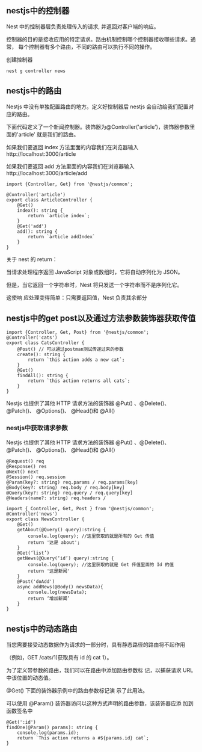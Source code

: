 ## nestjs中的控制器

Nest 中的控制器层负责处理传入的请求, 并返回对客户端的响应。

控制器的目的是接收应用的特定请求。路由机制控制哪个控制器接收哪些请求。通常， 每个控制器有多个路由，不同的路由可以执行不同的操作。



创建控制器

```
nest g controller news
```



## nestjs中的路由

Nestjs 中没有单独配置路由的地方。定义好控制器后 nestjs 会自动给我们配置对应的路由。 

下面代码定义了一个新闻控制器。装饰器为@Controller('article')，装饰器参数里面的'article' 就是我们的路由。 

如果我们要返回 index 方法里面的内容我们在浏览器输入 http://localhost:3000/article

如果我们要返回 add 方法里面的内容我们在浏览器输入 http://localhost:3000/article/add

```TS
import {Controller, Get} from '@nestjs/common';

@Controller('article')
export class ArticleController {
    @Get()
    index(): string {
        return `article index`;
    }
    @Get('add')
    add(): string {
        return `article addIndex`
    }
}
```

关于 nest 的 return： 

当请求处理程序返回 JavaScript 对象或数组时，它将自动序列化为 JSON。

但是，当它返回一个字符串时，Nest 将只发送一个字符串而不是序列化它。

这使响 应处理变得简单：只需要返回值，Nest 负责其余部分



## nestjs中的get post以及通过方法参数装饰器获取传值

```TS
import {Controller, Get, Post} from '@nestjs/common';
@Controller('cats')
export class CatsController {
    @Post() // 可以通过postman测试传递过来的参数
    create(): string {
        return `this action adds a new cat`;
    }
    @Get()
    findAll(): string {
        return `this action returns all cats`;
    }
}
```

Nestjs 也提供了其他 HTTP 请求方法的装饰器 @Put() 、@Delete()、@Patch()、 @Options()、 @Head()和 @All()



### nestjs中获取请求参数

Nestjs 也提供了其他 HTTP 请求方法的装饰器 @Put() 、@Delete()、@Patch()、 @Options()、 @Head()和 @All(）

```
@Request() req
@Response() res
@Next() next
@Session() req.session
@Param(key?: string) req.params / req.params[key]
@Body(key?: string) req.body / req.body[key]
@Query(key?: string) req.query / req.query[key]
@Headers(name?: string) req.headers / 
```

```TS
import { Controller, Get, Post } from '@nestjs/common';
@Controller('news')
export class NewsController {
	@Get()
	getAbout(@Query() query):string {
		console.log(query); //这里获取的就是所有的 Get 传值
		return '这是 about';
    }
    @Get(‘list’)
	getNews(@Query(‘id’) query):string {
		console.log(query); //这里获取的就是 Get 传值里面的 Id 的值
		return '这是新闻' 
    }
	@Post('doAdd')
	async addNews(@Body() newsData){
		console.log(newsData);
		return ‘增加新闻’ 
    }
}
```



## nestjs中的动态路由

当您需要接受动态数据作为请求的一部分时，具有静态路径的路由将不起作用

（例如，GET /cats/1)获取具有 id 的 cat 1）。

为了定义带参数的路由，我们可以在路由中添加路由参数标 记，以捕获请求 URL 中该位置的动态值。

@Get() 下面的装饰器示例中的路由参数标记演 示了此用法。

可以使用 @Param() 装饰器访问以这种方式声明的路由参数，该装饰器应添 加到函数签名中

```
@Get(':id')
findOne(@Param() params): string {
	console.log(params.id);
	return `This action returns a #${params.id} cat`;
}
```

